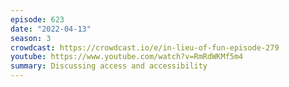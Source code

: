 ```yaml
---
episode: 623
date: "2022-04-13"
season: 3
crowdcast: https://crowdcast.io/e/in-lieu-of-fun-episode-279
youtube: https://www.youtube.com/watch?v=RmRdWKMf5m4
summary: Discussing access and accessibility
---
```

